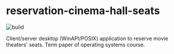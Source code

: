 # reservation-cinema-hall-seats

![build](https://github.com/Sph00b/reservation-cinema-hall/workflows/build/badge.svg)

Client/server desktop (WinAPI/POSIX) application to reserve movie theaters' seats. Term paper of operating systems course.
